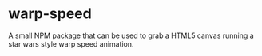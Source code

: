 # warp-speed
A small NPM package that can be used to grab a HTML5 canvas running a star wars style warp speed animation.
